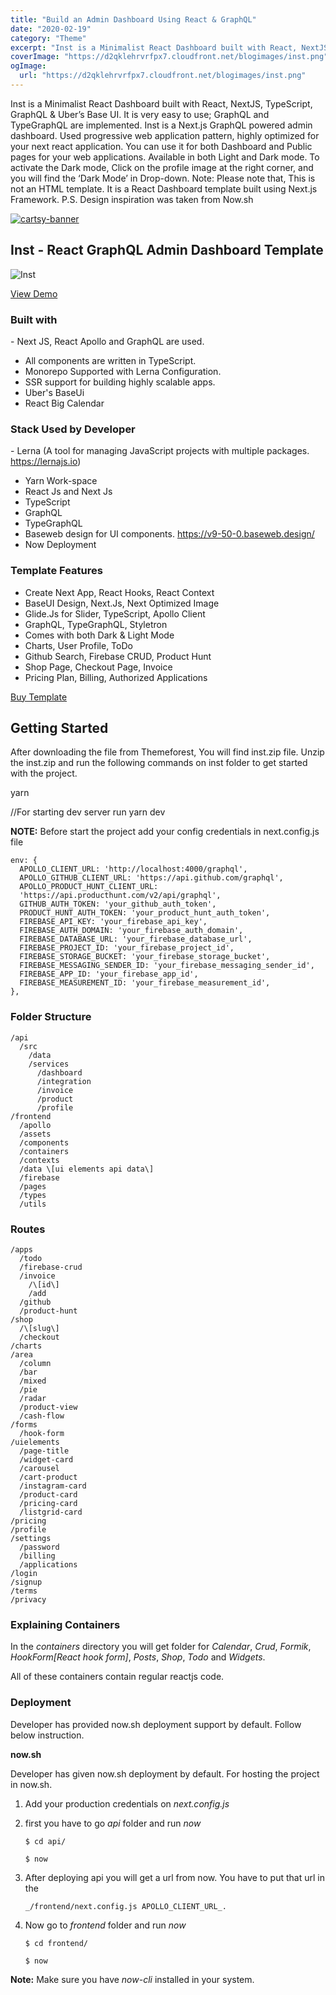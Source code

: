 ```yaml
---
title: "Build an Admin Dashboard Using React & GraphQL"
date: "2020-02-19"
category: "Theme"
excerpt: "Inst is a Minimalist React Dashboard built with React, NextJS, TypeScript, GraphQL & Uber’s Base UI. It is very easy to use; GraphQL and TypeGraphQL are implemented. Inst is a Next.js GraphQL powered admin dashboard. Used progressive web application pattern, highly optimized for your next react application. You can use it for both Dashboard and"
coverImage: "https://d2qklehrvrfpx7.cloudfront.net/blogimages/inst.png"
ogImage:
  url: "https://d2qklehrvrfpx7.cloudfront.net/blogimages/inst.png"
---
```


Inst is a Minimalist React Dashboard built with React, NextJS, TypeScript, GraphQL & Uber’s Base UI. It is very easy to use; GraphQL and TypeGraphQL are implemented. Inst is a Next.js GraphQL powered admin dashboard. Used progressive web application pattern, highly optimized for your next react application. You can use it for both Dashboard and Public pages for your web applications. Available in both Light and Dark mode. To activate the Dark mode, Click on the profile image at the right corner, and you will find the ‘Dark Mode’ in Drop-down. Note: Please note that, This is not an HTML template. It is a React Dashboard template built using Next.js Framework. P.S. Design inspiration was taken from Now.sh

[![cartsy-banner](https://d2qklehrvrfpx7.cloudfront.net/blogimages/cartsy-banner.jpg)](https://bit.ly/cartsyTheme)

## Inst - React GraphQL Admin Dashboard Template

![Inst](https://d2qklehrvrfpx7.cloudfront.net/blogimages/inst-1.png)

<a href="http://bit.ly/2HAY2m7" class="btn">View Demo</a>

### Built with

\- Next JS, React Apollo and GraphQL are used.

- All components are written in TypeScript.
- Monorepo Supported with Lerna Configuration.
- SSR support for building highly scalable apps.
- Uber's BaseUi
- React Big Calendar

### Stack Used by Developer

\- Lerna (A tool for managing JavaScript projects with multiple packages. https://lernajs.io)

- Yarn Work-space
- React Js and Next Js
- TypeScript
- GraphQL
- TypeGraphQL
- Baseweb design for UI components. https://v9-50-0.baseweb.design/
- Now Deployment

### Template Features

- Create Next App, React Hooks, React Context
- BaseUI Design, Next.Js, Next Optimized Image
- Glide.Js for Slider, TypeScript, Apollo Client
- GraphQL, TypeGraphQL, Styletron
- Comes with both Dark & Light Mode
- Charts, User Profile, ToDo
- Github Search, Firebase CRUD, Product Hunt
- Shop Page, Checkout Page, Invoice
- Pricing Plan, Billing, Authorized Applications

<a href="http://bit.ly/2vC7Edz" class="btn">Buy Template</a>

## Getting Started

After downloading the file from Themeforest, You will find inst.zip file. Unzip the inst.zip and run the following commands on inst folder to get started with the project.

yarn

//For starting dev server run
yarn dev

**NOTE:** Before start the project add your config credentials in next.config.js file

```
env: {
  APOLLO_CLIENT_URL: 'http://localhost:4000/graphql',
  APOLLO_GITHUB_CLIENT_URL: 'https://api.github.com/graphql',
  APOLLO_PRODUCT_HUNT_CLIENT_URL:
  'https://api.producthunt.com/v2/api/graphql',
  GITHUB_AUTH_TOKEN: 'your_github_auth_token',
  PRODUCT_HUNT_AUTH_TOKEN: 'your_product_hunt_auth_token',
  FIREBASE_API_KEY: 'your_firebase_api_key',
  FIREBASE_AUTH_DOMAIN: 'your_firebase_auth_domain',
  FIREBASE_DATABASE_URL: 'your_firebase_database_url',
  FIREBASE_PROJECT_ID: 'your_firebase_project_id',
  FIREBASE_STORAGE_BUCKET: 'your_firebase_storage_bucket',
  FIREBASE_MESSAGING_SENDER_ID: 'your_firebase_messaging_sender_id',
  FIREBASE_APP_ID: 'your_firebase_app_id',
  FIREBASE_MEASUREMENT_ID: 'your_firebase_measurement_id',
},
```

### Folder Structure

```
/api
  /src
    /data
    /services
      /dashboard
      /integration
      /invoice
      /product
      /profile
/frontend
  /apollo
  /assets
  /components
  /containers
  /contexts
  /data \[ui elements api data\]
  /firebase
  /pages
  /types
  /utils
```

### Routes

```
/apps
  /todo
  /firebase-crud
  /invoice
    /\[id\]
    /add
  /github
  /product-hunt
/shop
  /\[slug\]
  /checkout
/charts
/area
  /column
  /bar
  /mixed
  /pie
  /radar
  /product-view
  /cash-flow
/forms
  /hook-form
/uielements
  /page-title
  /widget-card
  /carousel
  /cart-product
  /instagram-card
  /product-card
  /pricing-card
  /listgrid-card
/pricing
/profile
/settings
  /password
  /billing
  /applications
/login
/signup
/terms
/privacy
```

### Explaining Containers

In the _containers_ directory you will get folder for _Calendar_, _Crud_, _Formik_, _HookForm\[React hook form\]_, _Posts_, _Shop_, _Todo_ and _Widgets_.

All of these containers contain regular reactjs code.

### Deployment

Developer has provided now.sh deployment support by default. Follow below instruction.

**now.sh**

Developer has given now.sh deployment by default. For hosting the project in now.sh.

1. Add your production credentials on _next.config.js_
2. first you have to go _api_ folder and run _now_

   `$ cd api/`

   `$ now`

3. After deploying api you will get a url from now. You have to put that url in the

   `_/frontend/next.config.js APOLLO_CLIENT_URL_.`

4. Now go to _frontend_ folder and run _now_

   `$ cd frontend/`

   `$ now`

**Note:** Make sure you have _now-cli_ installed in your system.
